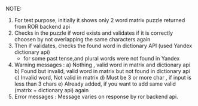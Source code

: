 NOTE:
1. For test purpose, initially it shows only 2 word matrix puzzle returned from ROR backend api
2. Checks in the puzzle if word exists and validates if it is correctly choosen by not overlapping the same characters again
3. Then if validates, checks the found word in dictionary API (used Yandex dictionary api)
    - for some past tense,and plural words were not found in Yandex
4. Warning messages :
    a) Nothing , valid word in matrix and dictionary api
    b) Found but invalid, valid word in matrix but not found in dictionary api
    c) Invalid word, Not valid in matrix
    d) Must be 3 or more char , if input is less than 3 chars
    e) Already added, if you want to add same valid (matrix + dictionary api) again
5. Error messages : Message varies on response by ror backend api.